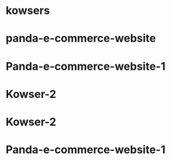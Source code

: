 # kowsers
# panda-e-commerce-website
# Panda-e-commerce-website-1
# Kowser-2
# Kowser-2
# Panda-e-commerce-website-1
